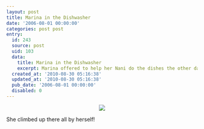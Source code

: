```yaml
---
layout: post
title: Marina in the Dishwasher
date: '2006-08-01 00:00:00'
categories: post post
entry:
  id: 243
  source: post
  uid: 103
  data:
    title: Marina in the Dishwasher
    excerpt: Marina offered to help her Nani do the dishes the other day...
  created_at: '2010-08-30 05:16:38'
  updated_at: '2010-08-30 05:16:38'
  pub_date: '2006-08-01 00:00:00'
  disabled: 0
---
```

<center><img src="/blog_images/marina_dishwasher.jpg"></center>
<p>She climbed up there all by herself!</p>
